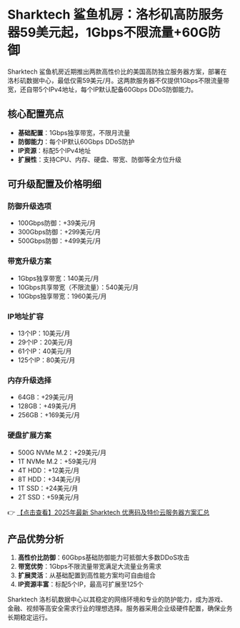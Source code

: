 # Sharktech 鲨鱼机房：洛杉矶高防服务器59美元起，1Gbps不限流量+60G防御

Sharktech 鲨鱼机房近期推出两款高性价比的美国高防独立服务器方案，部署在洛杉矶数据中心，最低仅需59美元/月。这两款服务器不仅提供1Gbps不限流量带宽，还自带5个IPv4地址，每个IP默认配备60Gbps DDoS防御能力。

## 核心配置亮点

- **基础配置**：1Gbps独享带宽，不限月流量
- **防御能力**：每个IP默认60Gbps DDoS防护
- **IP资源**：标配5个IPv4地址
- **扩展性**：支持CPU、内存、硬盘、带宽、防御等全方位升级

## 可升级配置及价格明细

### 防御升级选项
- 100Gbps防御：+39美元/月
- 300Gbps防御：+299美元/月
- 500Gbps防御：+499美元/月

### 带宽升级方案
- 1Gbps独享带宽：140美元/月
- 10Gbps共享带宽（不限流量）：540美元/月
- 10Gbps独享带宽：1960美元/月

### IP地址扩容
- 13个IP：10美元/月
- 29个IP：20美元/月
- 61个IP：40美元/月
- 125个IP：80美元/月

### 内存升级选择
- 64GB：+29美元/月
- 128GB：+49美元/月
- 256GB：+169美元/月

### 硬盘扩展方案
- 500G NVMe M.2：+29美元/月
- 1T NVMe M.2：+59美元/月
- 4T HDD：+12美元/月
- 8T HDD：+34美元/月
- 1T SSD：+24美元/月
- 2T SSD：+59美元/月

👉 [【点击查看】2025年最新 Sharktech 优惠码及特价云服务器方案汇总](https://bit.ly/Sharktech)

## 产品优势分析

1. **高性价比防御**：60Gbps基础防御能力可抵御大多数DDoS攻击
2. **带宽优势**：1Gbps不限流量带宽满足大流量业务需求
3. **扩展灵活**：从基础配置到高性能方案均可自由组合
4. **IP资源丰富**：标配5个IP，最高可扩展至125个

Sharktech 洛杉矶数据中心以其稳定的网络环境和专业的防护能力，成为游戏、金融、视频等高安全需求行业的理想选择。服务器采用企业级硬件配置，确保业务长期稳定运行。